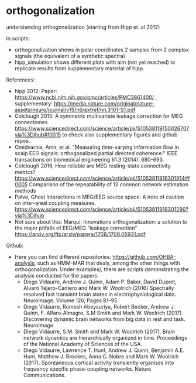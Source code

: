 # orthogonalization
understanding orthogonalization (starting from Hipp et. al 2012)

In scripts:
- orthogonalization shows in polar coordinates 2 samples from 2 complex signals (the equivalent of a synthetic spectra)
- hipp_simulation shows different plots with aim (not yet reached) to replicate results from supplementary material of hipp.  


References:


- hipp 2012: Paper: https://www.ncbi.nlm.nih.gov/pmc/articles/PMC3861400/ , supplementary: https://media.nature.com/original/nature-assets/neuro/journal/v15/n6/extref/nn.3101-S1.pdf
- Colclough 2015: A symmetric multivariate leakage correction for MEG connectomes https://www.sciencedirect.com/science/article/pii/S1053811915002670?via%3Dihub#f0015 to check also supplementary figures and github repos.
- Omidvarnia, Amir, et al. "Measuring time-varying information flow in scalp EEG signals: orthogonalized partial directed coherence." IEEE transactions on biomedical engineering 61.3 (2014): 680-693. 
- Colclough 2016, How reliable are MEG resting-state connectivity metrics? https://www.sciencedirect.com/science/article/pii/S1053811916301914#f0005 Comparison of the repeatability of 12 common network estimation methods 
- Palva, Ghost interactions in MEG/EEG source space: A note of caution on inter-areal coupling measures. https://www.sciencedirect.com/science/article/pii/S1053811918301290?via%3Dihub 
- Not sure about this: Marqui: Innovations orthogonalization: a solution to the major pitfalls of EEG/MEG “leakage correction” https://arxiv.org/ftp/arxiv/papers/1708/1708.05931.pdf


Github:
- Here you can find different repositories: https://github.com/OHBA-analysis, such as HMM-MAR that deals, among the other things with orthogonalization. Under examples/, there are scripts demonstrating the analysis conducted for the papers: 
    - Diego Vidaurre, Andrew J. Quinn, Adam P. Baker, David Dupret, Alvaro Tejero-Cantero and Mark W. Woolrich (2016) Spectrally resolved fast transient brain states in electrophysiological data. NeuroImage. Volume 126, Pages 81–95.
    - Diego Vidaurre, Romesh Abeysuriya, Robert Becker, Andrew J. Quinn, F. Alfaro-Almagro, S.M Smith and Mark W. Woolrich (2017) Discovering dynamic brain networks from big data in rest and task. NeuroImage.
    - Diego Vidaurre, S.M. Smith and Mark W. Woolrich (2017). Brain network dynamics are hierarchically organized in time. Proceedings of the National Academy of Sciences of the USA.
    - Diego Vidaurre, Lawrence T. Hunt, Andrew J. Quinn, Benjamin A.E. Hunt, Matthew J. Brookes, Anna C. Nobre and Mark W. Woolrich (2017). Spontaneous cortical activity transiently organises into frequency specific phase-coupling networks. Nature Communications.

